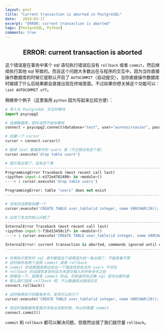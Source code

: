 ```yaml
---
layout: post
title: "Current transaction is aborted in PostgreSQL"
date:   2018-03-17
excerpt: "ERROR: current transaction is aborted"
tags: [PostgreSQL, Python]
comments: true
---
```


<center><h2>ERROR: current transaction is aborted</h2></center>

<!--more-->

这个错误是在事务中某个 sql 语句执行错误后没有 `rollback` 或者 `commit`，然后继续执行其他 sql 导致的。而且这个问题大多数出在与程序的交互中，因为当你直接操作数据库的时候它是默认开启了 `AUTOCOMMIT`（自动提交），当你直接操作数据库时输错了什么后结果都会直接出现在终端里面。不过如果你想关掉这个功能可以：`\set AUTOCOMMIT off`。

稍微举个例子（这里我用 `python` 因为写起来比较方便）：

```python
# 导入与 PostgreSQL 交互的模块
import psycopg2

# 连接数据库，密码当然不给你看啦
connect = psycopg2.connect(database="test", user="aurevoirxavier", password="■", host="arch-linux", port="5432")

# 创建一个 cursor
cursor = connect.cursor()

# 删掉 test 数据库中的 users 表（不过我没有这个表）
cursor.execute('drop table users')

# 提示我出错了，没有这个表
---------------------------------------------------------------------------
ProgrammingError Traceback (most recent call last)
<ipython-input-4-e372e4762490> in <module>()
----> 1 cursor.execute('drop table users')

ProgrammingError: table "users" does not exist
---------------------------------------------------------------------------

# 没有的话那就创建一个
cursor.execute('CREATE TABLE user_table(id integer, name VARCHAR(20));')

# 出现了本文的核心问题了
---------------------------------------------------------------------------
InternalError Traceback (most recent call last)
<ipython-input-5-f3bd13458c1f> in <module>()
----> 1 cursor.execute('CREATE TABLE user_table(id integer, name VARCHAR(20));')

InternalError: current transaction is aborted, commands ignored until end of transaction block
---------------------------------------------------------------------------

# 你再执行更多的 sql 语句都是这个结果因为前一条出错了，不能放着不管
# 这时候你有两个选择 commit 或者 rollback
# commit 的话数据库那边会出一个错误信息告诉你 users 不存在
# rollback 的话就恢复到你这次未提交输入的所有命令之前
# 顺便说一下，就算是 commit 的话，你前面所有正确 sql 语句也都作废
# 那么我们选择 rollback 吧，不让数据库出错误日志
connect.rollback()

# 这时候再执行创建条命令，发现可以执行了
cursor.execute('CREATE TABLE user_table(id integer, name VARCHAR(20));')

# 但这时候数据库里面并没有出现新的表，所以你需要 commit
connect.commit()
```

`commit` 和 `rollback` 都可以解决问题，但既然出错了我们就尽量 `rollback`。